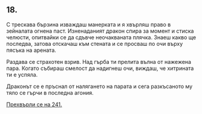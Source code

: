 ## 18.

С трескава бързина изваждаш манерката и я хвърляш право в
зейналата огнена паст. Изненаданият дракон спира за момент и
стиска челюсти, опитвайки се да сдъвче неочакваната плячка. Знаеш
какво ще последва, затова отскачаш към стената и се просваш по очи
върху пясъка на арената.

Раздава се страхотен взрив. Над гърба ти прелита вълна от
нажежена пара. Когато събираш смелост да надигнеш очи, виждаш,
че хитрината ти е успяла.

Драконът се е пръснал от налягането на парата и сега разкъсаното
му тяло се гърчи в последна агония.

[Прехвърли се на 241.](./241)
